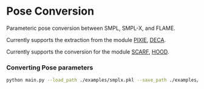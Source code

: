 # Pose Conversion

Parameteric pose conversion between SMPL, SMPL-X, and FLAME.

Currently supports the extraction from the module [PIXIE](https://github.com/yfeng95/PIXIE), [DECA](https://github.com/yfeng95/DECA).

Currently supports the conversion for the module [SCARF](https://github.com/yfeng95/SCARF), [HOOD](https://github.com/dolorousrtur/hood).

### Converting Pose parameters

```.bash
python main.py --load_path ./examples/smplx.pkl --save_path ./examples/ --load_source smplx --module hood
```